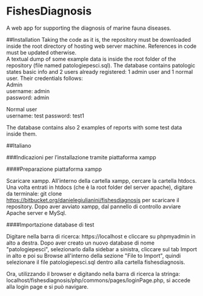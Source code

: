 # FishesDiagnosis

A web app for supporting the diagnosis of marine fauna diseases.

##Installation
Taking the code as it is, the repository must be downloaded inside the root directory of hosting web server machine.
References in code must be updated otherwise.  
A textual dump of some example data is inside the root folder of the repository (file named patologiepesci.sql).
The database contains patologic states basic info and 2 users already registered: 1 admin user and 1 normal user.
Their credentials follows:  
Admin  
username: admin  
password: admin  

Normal user  
username: test
password: test1  

The database contains also 2 examples of reports with some test data inside them.

##Italiano 

###Indicazioni per l’installazione tramite piattaforma xampp

####Preparazione piattaforma xampp

Scaricare xampp. All’interno della cartella xampp, cercare la cartella htdocs. Una volta entrati in htdocs (che è la root folder del server apache), digitare da terminale: git clone https://bitbucket.org/danielegiulianini/fishesdiagnosis per scaricare il repository.
Dopo aver avviato xampp, dal pannello di controllo avviare Apache server e MySql. 

####Importazione database di test

Digitare nella barra di ricerca: https://localhost e cliccare su phpmyadmin in alto a destra. 
Dopo aver creato un nuovo database di nome "patologiepesci", selezionarlo dalla sidebar a sinistra, cliccare sul tab Import in alto e poi su Browse all'interno della sezione "File to Import", quindi selezionare il file patologiepesci.sql dentro alla cartella fishesdiagnosis.

Ora, utilizzando il browser e digitando nella barra di ricerca la stringa: localhost/fishesdiagnosis/php/commons/pages/loginPage.php, si accede alla login page e si può navigare.
